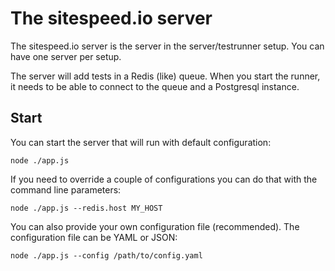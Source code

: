 # The sitespeed.io server

The sitespeed.io server is the server in the server/testrunner setup. You can have one server per setup.

The server will add tests in a Redis (like) queue. When you start the runner, it needs to be able to connect to the queue and a Postgresql instance.


## Start

You can start the server that will run with default configuration:

```
node ./app.js
```

If you need to override a couple of configurations you can do that with the command line parameters:

```
node ./app.js --redis.host MY_HOST
```

You can also provide your own configuration file (recommended). The configuration file can be YAML or JSON:

```
node ./app.js --config /path/to/config.yaml
```
